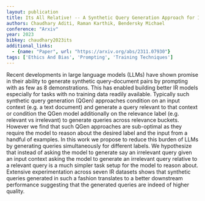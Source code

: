 ```yaml
---
layout: publication
title: Its All Relative! -- A Synthetic Query Generation Approach for Improving Zero-Shot Relevance Prediction
authors: Chaudhary Aditi, Raman Karthik, Bendersky Michael
conference: "Arxiv"
year: 2023
bibkey: chaudhary2023its
additional_links:
  - {name: "Paper", url: "https://arxiv.org/abs/2311.07930"}
tags: ['Ethics And Bias', 'Prompting', 'Training Techniques']
---
```

Recent developments in large language models (LLMs) have shown promise in their ability to generate synthetic query-document pairs by prompting with as few as 8 demonstrations. This has enabled building better IR models especially for tasks with no training data readily available. Typically such synthetic query generation (QGen) approaches condition on an input context (e.g. a text document) and generate a query relevant to that context or condition the QGen model additionally on the relevance label (e.g. relevant vs irrelevant) to generate queries across relevance buckets. However we find that such QGen approaches are sub-optimal as they require the model to reason about the desired label and the input from a handful of examples. In this work we propose to reduce this burden of LLMs by generating queries simultaneously for different labels. We hypothesize that instead of asking the model to generate say an irrelevant query given an input context asking the model to generate an irrelevant query relative to a relevant query is a much simpler task setup for the model to reason about. Extensive experimentation across seven IR datasets shows that synthetic queries generated in such a fashion translates to a better downstream performance suggesting that the generated queries are indeed of higher quality.
